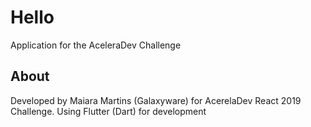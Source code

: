 # Hello

Application for the AceleraDev Challenge

## About

Developed by Maiara Martins (Galaxyware) for AcerelaDev React 2019 Challenge.
Using Flutter (Dart) for development